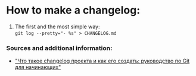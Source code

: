 # How to make a changelog:
  
1. The first and the most simple way:  
`git log --pretty="- %s" > CHANGELOG.md`

### Sources and additional information:
* ["Что такое changelog проекта и как его создать: руководство по Git для начинающих"](https://techrocks.ru/2020/04/01/how-to-generate-a-changelog/ "Статья о changelog'aх")